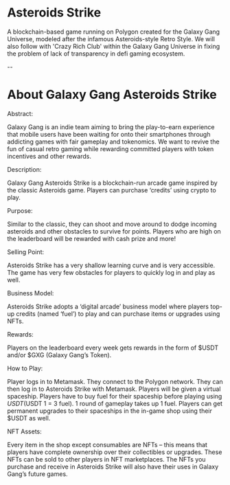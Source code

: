 # Asteroids Strike

A blockchain-based game running on Polygon created for the Galaxy Gang Universe, modeled after the infamous Asteroids-style Retro Style. We will also follow with 'Crazy Rich Club' within the Galaxy Gang Universe in fixing the problem of lack of transparency in defi gaming ecosystem.

--

# About Galaxy Gang Asteroids Strike

Abstract:

Galaxy Gang is an indie team aiming to bring the play-to-earn experience that mobile users have been waiting for onto their smartphones through addicting games with fair gameplay and tokenomics. We want to revive the fun of casual retro gaming while rewarding committed players with token incentives and other rewards.

Description:

Galaxy Gang Asteroids Strike is a blockchain-run arcade game inspired by the classic Asteroids game. Players can purchase ‘credits’ using crypto to play. 


Purpose:

Similar to the classic, they can shoot and move around to dodge incoming asteroids and other obstacles to survive for points. Players who are high on the leaderboard will be rewarded with cash prize and more!

Selling Point:

Asteroids Strike has a very shallow learning curve and is very accessible. The game has very few obstacles for players to quickly log in and play as well.

Business Model:

Asteroids Strike adopts a ‘digital arcade’ business model where players top-up credits (named ‘fuel’) to play and can purchase items or upgrades using NFTs.

Rewards:

Players on the leaderboard every week gets rewards in the form of $USDT and/or $GXG (Galaxy Gang’s Token).
	
How to Play:

Player logs in to Metamask.
They connect to the Polygon network.
They can then log in to Asteroids Strike with Metamask.
Players will be given a virtual spaceship.
Players have to buy fuel for their spaceship before playing using $USDT ($USDT 1 = 3 fuel).
1 round of gameplay takes up 1 fuel.
Players can get permanent upgrades to their spaceships in the in-game shop using their $USDT as well.

NFT Assets:

Every item in the shop except consumables are NFTs – this means that players have complete ownership over their collectibles or upgrades. These NFTs can be sold to other players in NFT marketplaces. The NFTs you purchase and receive in Asteroids Strike will also have their uses in Galaxy Gang’s future games.

